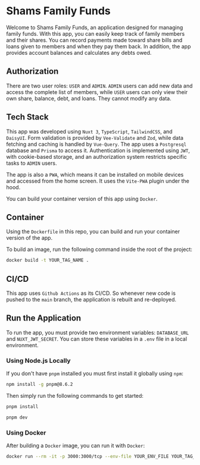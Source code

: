 # Shams Family Funds

Welcome to Shams Family Funds, an application designed for managing family funds. With this app, you can easily keep track of family members and their shares. You can record payments made toward share bills and loans given to members and when they pay them back. In addition, the app provides account balances and calculates any debts owed.

## Authorization

There are two user roles: `USER` and `ADMIN`. `ADMIN` users can add new data and access the complete list of members, while `USER` users can only view their own share, balance, debt, and loans. They cannot modify any data.

## Tech Stack

This app was developed using `Nuxt 3`, `TypeScript`, `TailwindCSS`, and `DaisyUI`. Form validation is provided by `Vee-Validate` and `Zod`, while data fetching and caching is handled by `Vue-Query`. The app uses a `Postgresql` database and `Prisma` to access it. Authentication is implemented using `JWT`, with cookie-based storage, and an authorization system restricts specific tasks to `ADMIN` users.

The app is also a `PWA`, which means it can be installed on mobile devices and accessed from the home screen. It uses the `Vite-PWA` plugin under the hood.

You can build your container version of this app using `Docker`.

## Container

Using the `Dockerfile` in this repo, you can build and run your container version of the app.

To build an image, run the following command inside the root of the project:

```bash
docker build -t YOUR_TAG_NAME .
```

## CI/CD

This app uses `Github Actions` as its CI/CD. So whenever new code is pushed to the `main` branch, the application is rebuilt and re-deployed.

## Run the Application

To run the app, you must provide two environment variables: `DATABASE_URL` and `NUXT_JWT_SECRET`. You can store these variables in a `.env` file in a local environment.

### Using Node.js Locally

If you don't have `pnpm` installed you must first install it globally using `npm`:

```bash
npm install -g pnpm@8.6.2
```

Then simply run the following commands to get started:

```bash
pnpm install
```

```bash
pnpm dev
```

### Using Docker

After building a `Docker` image, you can run it with `Docker`:

```bash
docker run --rm -it -p 3000:3000/tcp --env-file YOUR_ENV_FILE YOUR_TAG_NAME
```
